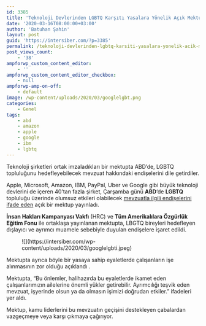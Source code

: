 ```yaml
---
id: 3385
title: 'Teknoloji Devlerinden LGBTQ Karşıtı Yasalara Yönelik Açık Mektup'
date: '2020-03-16T08:00:00+03:00'
author: 'Batuhan Şahin'
layout: post
guid: 'https://intersiber.com/?p=3385'
permalink: /teknoloji-devlerinden-lgbtq-karsiti-yasalara-yonelik-acik-mektup/
post_views_count:
    - '38'
ampforwp_custom_content_editor:
    - ''
ampforwp_custom_content_editor_checkbox:
    - null
ampforwp-amp-on-off:
    - default
image: /wp-content/uploads/2020/03/googlelgbt.png
categories:
    - Genel
tags:
    - abd
    - amazon
    - apple
    - google
    - ibm
    - lgbtq
---
```


Teknoloji şirketleri ortak imzaladıkları bir mektupta ABD’de, LGBTQ topluluğunu hedefleyebilecek mevzuat hakkındaki endişelerini dile getirdiler.

Apple, Microsoft, Amazon, IBM, PayPal, Uber ve Google gibi büyük teknoloji devlerini de içeren 40’tan fazla şirket, Çarşamba günü **ABD**‘de **LGBTQ** topluluğu üzerinde olumsuz etkileri olabilecek [mevzuatla ilgili endişelerini ifade eden](https://assets2.hrc.org/files/assets/resources/2020-NationalBizLetter-AntiTransPolicies.pdf?_ga=2.23179450.1657558065.1584021952-1893848257.1584021952) açık bir mektup yayınladı.

**İnsan Hakları Kampanyası Vakfı** (HRC) ve **Tüm Amerikalılara Özgürlük Eğitim Fonu** ile ortaklaşa yayınlanan mektupta, LBGTQ bireyleri hedefleyen dışlayıcı ve ayrımcı muamele sebebiyle duyulan endişelere işaret edildi.

<figure class="wp-block-image size-full">![](https://intersiber.com/wp-content/uploads/2020/03/googlelgbti.jpeg)</figure>Mektupta ayrıca böyle bir yasaya sahip eyaletlerde çalışanların işe alınmasının zor olduğu açıklandı .

Mektupta, “Bu önlemler, halihazırda bu eyaletlerde ikamet eden çalışanlarımızın ailelerine önemli yükler getirebilir. Ayrımcılığı teşvik eden mevzuat, işyerinde olsun ya da olmasın işimizi doğrudan etkiler.” ifadeleri yer aldı.

Mektup, kamu liderlerini bu mevzuatın geçişini destekleyen çabalardan vazgeçmeye veya karşı çıkmaya çağırıyor.